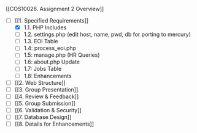 [[COS10026. Assignment 2 Overview]]

- [ ] [[1. Specified Requirements]]
	- [x] 1.1. PHP Includes
	- [ ] 1.2. settings.php (edit host, name, pwd, db for porting to mercury)
	- [ ] 1.3. EOI Table
	- [ ] 1.4: process_eoi.php
	- [ ] 1.5: manage.php (HR Queries)
	- [ ] 1.6: about.php Update
	- [ ] 1.7: Jobs Table
	- [ ] 1.8: Enhancements
- [ ] [[2. Web Structure]]
- [ ] [[3. Group Presentation]]
- [ ] [[4. Review & Feedback]]
- [ ] [[5. Group Submission]]
- [ ] [[6. Validation & Security]]
- [ ] [[7. Database Design]]
- [ ] [[8. Details for Enhancements]]
